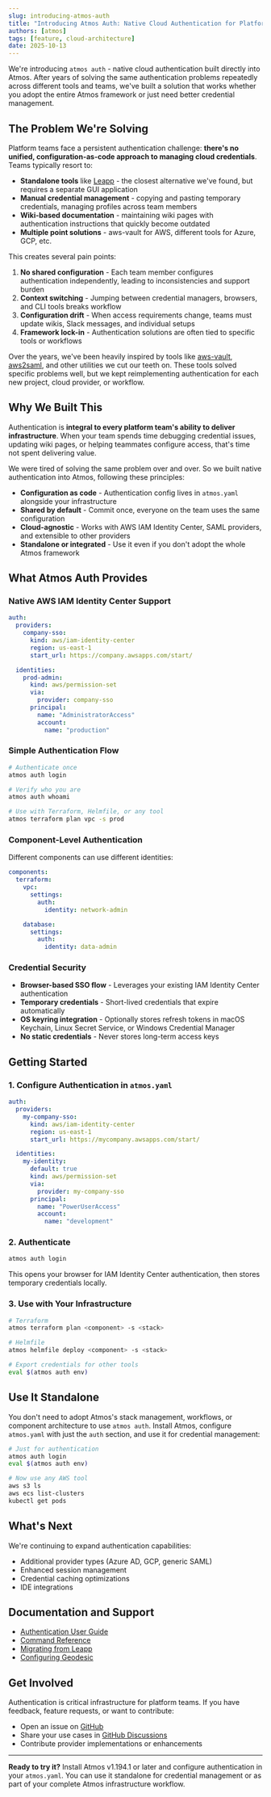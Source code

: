 ```yaml
---
slug: introducing-atmos-auth
title: "Introducing Atmos Auth: Native Cloud Authentication for Platform Teams"
authors: [atmos]
tags: [feature, cloud-architecture]
date: 2025-10-13
---
```


We're introducing `atmos auth` - native cloud authentication built directly into Atmos. After years of solving the same authentication problems repeatedly across different tools and teams, we've built a solution that works whether you adopt the entire Atmos framework or just need better credential management.

<!--truncate-->

## The Problem We're Solving

Platform teams face a persistent authentication challenge: **there's no unified, configuration-as-code approach to managing cloud credentials**. Teams typically resort to:

- **Standalone tools** like [Leapp](https://www.leapp.cloud/) - the closest alternative we've found, but requires a separate GUI application
- **Manual credential management** - copying and pasting temporary credentials, managing profiles across team members
- **Wiki-based documentation** - maintaining wiki pages with authentication instructions that quickly become outdated
- **Multiple point solutions** - aws-vault for AWS, different tools for Azure, GCP, etc.

This creates several pain points:

1. **No shared configuration** - Each team member configures authentication independently, leading to inconsistencies and support burden
2. **Context switching** - Jumping between credential managers, browsers, and CLI tools breaks workflow
3. **Configuration drift** - When access requirements change, teams must update wikis, Slack messages, and individual setups
4. **Framework lock-in** - Authentication solutions are often tied to specific tools or workflows

Over the years, we've been heavily inspired by tools like [aws-vault](https://github.com/99designs/aws-vault), [aws2saml](https://github.com/Versent/saml2aws), and other utilities we cut our teeth on. These tools solved specific problems well, but we kept reimplementing authentication for each new project, cloud provider, or workflow.

## Why We Built This

Authentication is **integral to every platform team's ability to deliver infrastructure**. When your team spends time debugging credential issues, updating wiki pages, or helping teammates configure access, that's time not spent delivering value.

We were tired of solving the same problem over and over. So we built native authentication into Atmos, following these principles:

- **Configuration as code** - Authentication config lives in `atmos.yaml` alongside your infrastructure
- **Shared by default** - Commit once, everyone on the team uses the same configuration
- **Cloud-agnostic** - Works with AWS IAM Identity Center, SAML providers, and extensible to other providers
- **Standalone or integrated** - Use it even if you don't adopt the whole Atmos framework

## What Atmos Auth Provides

### Native AWS IAM Identity Center Support

```yaml
auth:
  providers:
    company-sso:
      kind: aws/iam-identity-center
      region: us-east-1
      start_url: https://company.awsapps.com/start/

  identities:
    prod-admin:
      kind: aws/permission-set
      via:
        provider: company-sso
      principal:
        name: "AdministratorAccess"
        account:
          name: "production"
```

### Simple Authentication Flow

```bash
# Authenticate once
atmos auth login

# Verify who you are
atmos auth whoami

# Use with Terraform, Helmfile, or any tool
atmos terraform plan vpc -s prod
```

### Component-Level Authentication

Different components can use different identities:

```yaml
components:
  terraform:
    vpc:
      settings:
        auth:
          identity: network-admin

    database:
      settings:
        auth:
          identity: data-admin
```

### Credential Security

- **Browser-based SSO flow** - Leverages your existing IAM Identity Center authentication
- **Temporary credentials** - Short-lived credentials that expire automatically
- **OS keyring integration** - Optionally stores refresh tokens in macOS Keychain, Linux Secret Service, or Windows Credential Manager
- **No static credentials** - Never stores long-term access keys

## Getting Started

### 1. Configure Authentication in `atmos.yaml`

```yaml
auth:
  providers:
    my-company-sso:
      kind: aws/iam-identity-center
      region: us-east-1
      start_url: https://mycompany.awsapps.com/start/

  identities:
    my-identity:
      default: true
      kind: aws/permission-set
      via:
        provider: my-company-sso
      principal:
        name: "PowerUserAccess"
        account:
          name: "development"
```

### 2. Authenticate

```bash
atmos auth login
```

This opens your browser for IAM Identity Center authentication, then stores temporary credentials locally.

### 3. Use with Your Infrastructure

```bash
# Terraform
atmos terraform plan <component> -s <stack>

# Helmfile
atmos helmfile deploy <component> -s <stack>

# Export credentials for other tools
eval $(atmos auth env)
```

## Use It Standalone

You don't need to adopt Atmos's stack management, workflows, or component architecture to use `atmos auth`. Install Atmos, configure `atmos.yaml` with just the `auth` section, and use it for credential management:

```bash
# Just for authentication
atmos auth login
eval $(atmos auth env)

# Now use any AWS tool
aws s3 ls
aws ecs list-clusters
kubectl get pods
```

## What's Next

We're continuing to expand authentication capabilities:

- Additional provider types (Azure AD, GCP, generic SAML)
- Enhanced session management
- Credential caching optimizations
- IDE integrations

## Documentation and Support

- [Authentication User Guide](/cli/commands/auth/usage)
- [Command Reference](/cli/commands/auth/login)
- [Migrating from Leapp](/cli/commands/auth/tutorials/migrating-from-leapp)
- [Configuring Geodesic](/cli/commands/auth/tutorials/configuring-geodesic)

## Get Involved

Authentication is critical infrastructure for platform teams. If you have feedback, feature requests, or want to contribute:

- Open an issue on [GitHub](https://github.com/cloudposse/atmos/issues)
- Share your use cases in [GitHub Discussions](https://github.com/cloudposse/atmos/discussions)
- Contribute provider implementations or enhancements

---

**Ready to try it?** Install Atmos v1.194.1 or later and configure authentication in your `atmos.yaml`. You can use it standalone for credential management or as part of your complete Atmos infrastructure workflow.
